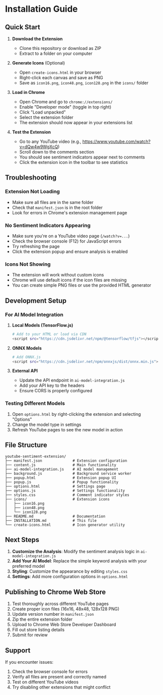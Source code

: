 # Installation Guide

## Quick Start

1. **Download the Extension**
   - Clone this repository or download as ZIP
   - Extract to a folder on your computer

2. **Generate Icons** (Optional)
   - Open `create-icons.html` in your browser
   - Right-click each canvas and save as PNG
   - Save as `icon16.png`, `icon48.png`, `icon128.png` in the `icons/` folder

3. **Load in Chrome**
   - Open Chrome and go to `chrome://extensions/`
   - Enable "Developer mode" (toggle in top right)
   - Click "Load unpacked"
   - Select the extension folder
   - The extension should now appear in your extensions list

4. **Test the Extension**
   - Go to any YouTube video (e.g., https://www.youtube.com/watch?v=dQw4w9WgXcQ)
   - Scroll down to the comments section
   - You should see sentiment indicators appear next to comments
   - Click the extension icon in the toolbar to see statistics

## Troubleshooting

### Extension Not Loading
- Make sure all files are in the same folder
- Check that `manifest.json` is in the root folder
- Look for errors in Chrome's extension management page

### No Sentiment Indicators Appearing
- Make sure you're on a YouTube video page (`/watch?v=...`)
- Check the browser console (F12) for JavaScript errors
- Try refreshing the page
- Click the extension popup and ensure analysis is enabled

### Icons Not Showing
- The extension will work without custom icons
- Chrome will use default icons if the icon files are missing
- You can create simple PNG files or use the provided HTML generator

## Development Setup

### For AI Model Integration

1. **Local Models (TensorFlow.js)**
   ```bash
   # Add to your HTML or load via CDN
   <script src="https://cdn.jsdelivr.net/npm/@tensorflow/tfjs"></script>
   ```

2. **ONNX Models**
   ```bash
   # Add ONNX.js
   <script src="https://cdn.jsdelivr.net/npm/onnxjs/dist/onnx.min.js"></script>
   ```

3. **External API**
   - Update the API endpoint in `ai-model-integration.js`
   - Add your API key to the headers
   - Ensure CORS is properly configured

### Testing Different Models

1. Open `options.html` by right-clicking the extension and selecting "Options"
2. Change the model type in settings
3. Refresh YouTube pages to see the new model in action

## File Structure

```
youtube-sentiment-extension/
├── manifest.json              # Extension configuration
├── content.js                 # Main functionality
├── ai-model-integration.js    # AI model management
├── background.js              # Background service worker
├── popup.html                 # Extension popup UI
├── popup.js                   # Popup functionality
├── options.html               # Settings page
├── options.js                 # Settings functionality
├── styles.css                 # Comment indicator styles
├── icons/                     # Extension icons
│   ├── icon16.png
│   ├── icon48.png
│   └── icon128.png
├── README.md                  # Documentation
├── INSTALLATION.md            # This file
└── create-icons.html          # Icon generator utility
```

## Next Steps

1. **Customize the Analysis**: Modify the sentiment analysis logic in `ai-model-integration.js`
2. **Add Your AI Model**: Replace the simple keyword analysis with your preferred model
3. **Styling**: Customize the appearance by editing `styles.css`
4. **Settings**: Add more configuration options in `options.html`

## Publishing to Chrome Web Store

1. Test thoroughly across different YouTube pages
2. Create proper icon files (16x16, 48x48, 128x128 PNG)
3. Update version number in `manifest.json`
4. Zip the entire extension folder
5. Upload to Chrome Web Store Developer Dashboard
6. Fill out store listing details
7. Submit for review

## Support

If you encounter issues:
1. Check the browser console for errors
2. Verify all files are present and correctly named
3. Test on different YouTube videos
4. Try disabling other extensions that might conflict